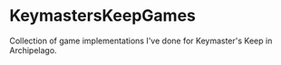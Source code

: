 # KeymastersKeepGames
Collection of game implementations I've done for Keymaster's Keep in Archipelago.
